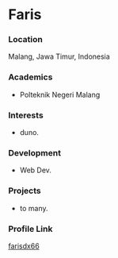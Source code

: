 # Faris
### Location

Malang, Jawa Timur, Indonesia

### Academics

- Polteknik Negeri Malang

### Interests

- duno.

### Development

- Web Dev.

### Projects

- to many.

### Profile Link

[farisdx66](https://github.com/farisdx66)

